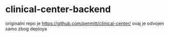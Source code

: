 # clinical-center-backend

originalni repo je https://github.com/permitt/clinical-center/
ovaj je odvojen samo zbog deploya
